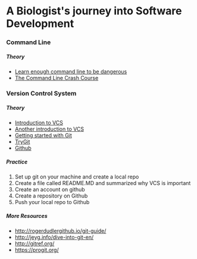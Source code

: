 # A Biologist's journey into Software Development
### Command Line
##### Theory

* [Learn enough command line to be dangerous](http://www.learnenough.com/command-line-tutorial)
* [The Command Line Crash Course](http://cli.learncodethehardway.org/book/)

### Version Control System

##### Theory

* [Introduction to VCS](http://swcarpentry.github.io/v4/vc/intro.html)
* [Another introduction to VCS](http://guides.beanstalkapp.com/version-control/intro-to-version-control.html)
* [Getting started with Git](http://alistapart.com/article/get-started-with-git)
* [TryGit](https://try.github.io/levels/1/challenges/1)
* [Github](https://github.com)

##### Practice

1. Set up git on your machine and create a local repo
2. Create a file called README.MD and summarized why VCS is important
3. Create an account on github
4. Create a repository on Github
5. Push your local repo to Github

##### More Resources
* http://rogerdudlergithub.io/git-guide/
* http://jeyg.info/dive-into-git-en/
* http://gitref.org/
* https://progit.org/
